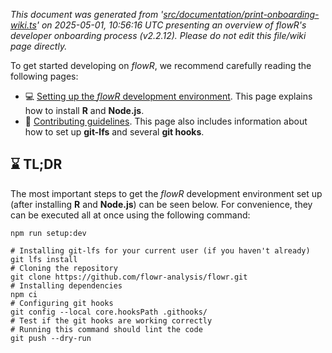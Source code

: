 _This document was generated from '[src/documentation/print-onboarding-wiki.ts](https://github.com/flowr-analysis/flowr/tree/main//src/documentation/print-onboarding-wiki.ts)' on 2025-05-01, 10:56:16 UTC presenting an overview of flowR's developer onboarding process (v2.2.12). Please do not edit this file/wiki page directly._	
	
To get started developing on *flowR*, we recommend carefully reading the following pages:
- 💻 [Setting up the *flowR* development environment](https://github.com/flowr-analysis/flowr/wiki/Setup#%EF%B8%8F-building-from-scratch). This page explains how to install **R** and **Node.js**.  
- 💖 [Contributing guidelines](https://github.com/flowr-analysis/flowr/tree/main/.github/CONTRIBUTING.md). This page also includes information about how to set up **git-lfs** and several **git hooks**.

## ⌛ TL;DR

The most important steps to get the *flowR* development environment set up (after installing **R** and **Node.js**) can be seen below. For convenience, they can be executed all at once using the following command:

```shell
npm run setup:dev
```



```shell
# Installing git-lfs for your current user (if you haven't already)
git lfs install
# Cloning the repository
git clone https://github.com/flowr-analysis/flowr.git
# Installing dependencies
npm ci
# Configuring git hooks
git config --local core.hooksPath .githooks/
# Test if the git hooks are working correctly
# Running this command should lint the code
git push --dry-run
```
